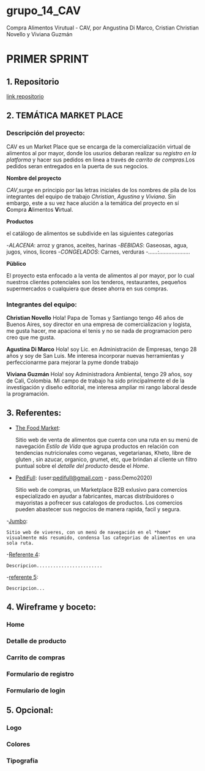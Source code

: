 # grupo_14_CAV

Compra Alimentos Virutual - CAV, por Angustina Di Marco, Cristian Christian Novello y Viviana Guzmán

# PRIMER SPRINT

## 1. Repositorio

[link repositorio](https://github.com/VivianaGuzmanBuritica/grupo_14_CAV.git)

## 2. TEMÁTICA MARKET PLACE

### Descripción del proyecto:

CAV es un Market Place que se encarga de la comercialización virtual de alimentos al por mayor, donde los usurios debaran realizar su *registro en la platforma* y hacer sus pedidos en linea a través de *carrito de compras*.Los pedidos seran entregados en la puerta de sus negocios.

**Nombre del proyecto**

*CAV*,surge en principio por las letras iniciales de los nombres de pila de los integrantes del equipo de trabajo *Christian*, *Agustina* y *Viviana*. Sin embargo, este a su vez hace alución a la temática del proyecto en sí **C**ompra **A**limentos **V**irtual.

**Productos**

el catálogo de alimentos se subdivide en las siguientes categorias 

-*ALACENA*: arroz y granos, aceites, harinas
-*BEBIDAS*: Gaseosas, agua, jugos, vinos, licores
-*CONGELADOS*: Carnes, verduras
-*......*:....................

**Püblico**

El proyecto esta enfocado a la venta de alimentos al por mayor, por lo cual nuestros clientes potenciales son los tenderos, restaurantes, pequeños supermercados o cualquiera que desee ahorra en sus compras.

### Integrantes del equipo:

**Christian Novello**
Hola! Papa de Tomas y Santiango tengo 46 años de Buenos Aires, soy director en una empresa de comercializacion y logista, me gusta hacer, me apaciona el tenis y no se nada de programacion pero creo que me gusta.

**Agustina Di Marco**
Hola! soy Lic. en Administración de Empresas, tengo 28 años y soy de San Luis. Me interesa incorporar nuevas herramientas y perfeccionarme para mejorar la pyme donde trabajo

**Viviana Guzmán**
Hola! soy Administradora Ambiental, tengo 29 años, soy de Cali, Colombia. Mi campo de trabajo ha sido principalmente el de la investigación y diseño editorial, me interesa ampliar mi rango laboral desde la programación.  

## 3. Referentes:

- [The Food Market](https://www.thefoodmarket.com.ar/?gclid=Cj0KCQjwsqmEBhDiARIsANV8H3absXyQIASkqRP6TDOB8uSKgw42dQ74nBD5PabmPetK_WUtepctMmUaAvlcEALw_wcB):

    Sitio web de venta de alimentos que cuenta con una ruta en su menú de navegación *Estilo de Vida* que agrupa productos en relación con tendencias nutricionales como veganas, vegetarianas, Kheto, libre de gluten , sin azucar, organico, grumet, etc, que brindan al cliente un filtro puntual sobre el *detalle del producto* desde el *Home*.

- [PediFull](http://pedifull.com): (user:pedifull@gmail.com - pass:Demo2020)

    Sitio web de compras, un Marketplace B2B exlusivo para comercios especializado en ayudar a fabricantes, marcas distribuidores o mayoristas a pofrecer sus catalogos de productos. Los comercios pueden abastecer sus negocios de manera rapida, facil y segura. 

-[Jumbo](https://www.tiendasjumbo.co/):

    Sitio web de viveres, con un menú de navegación en el *home* visualmente más resumido, condensa las categorias de alimentos en una sola ruta.

-[Referente 4](Link):

    Descripcion........................

-[referente 5](Link):

    Descripcion...

## 4. Wireframe y boceto:

### Home
### Detalle de producto
### Carrito de compras
### Formulario de registro
### Formulario de login

## 5. Opcional:

### Logo
### Colores
### Tipografía
